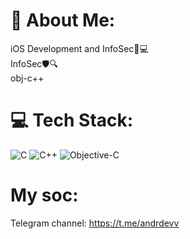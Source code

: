 # 💫 About Me:
iOS Development and InfoSec📲💻<br>InfoSec🛡️🔍<br>obj-c++ 


# 💻 Tech Stack:
![C](https://img.shields.io/badge/c-%2300599C.svg?style=for-the-badge&logo=c&logoColor=white) ![C++](https://img.shields.io/badge/c++-%2300599C.svg?style=for-the-badge&logo=c%2B%2B&logoColor=white) ![Objective-C](https://img.shields.io/badge/OBJECTIVE--C-%233A95E3.svg?style=for-the-badge&logo=apple&logoColor=white)

# My soc:
Telegram channel: https://t.me/andrdevv
